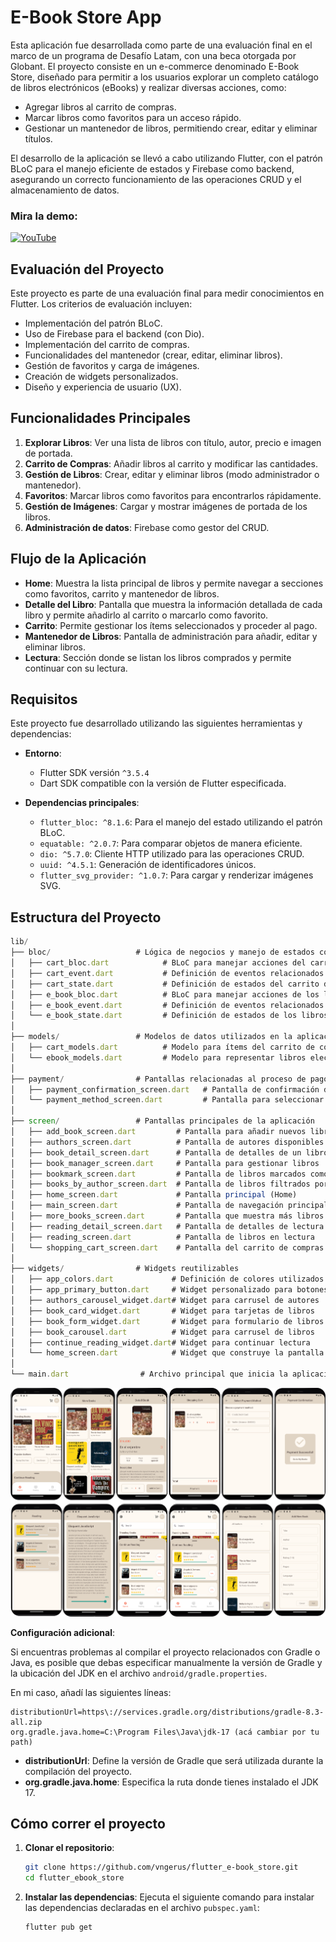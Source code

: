 # E-Book Store App

Esta aplicación fue desarrollada como parte de una evaluación final en el marco de un programa de Desafío Latam, con una beca otorgada por Globant. El proyecto consiste en un e-commerce denominado E-Book Store, diseñado para permitir a los usuarios explorar un completo catálogo de libros electrónicos (eBooks) y realizar diversas acciones, como:

- Agregar libros al carrito de compras.
- Marcar libros como favoritos para un acceso rápido.
- Gestionar un mantenedor de libros, permitiendo crear, editar y eliminar títulos.

El desarrollo de la aplicación se llevó a cabo utilizando Flutter, con el patrón BLoC para el manejo eficiente de estados y Firebase como backend, asegurando un correcto funcionamiento de las operaciones CRUD y el almacenamiento de datos.

### Mira la demo: 
[![YouTube](https://img.shields.io/badge/YouTube-%23FF0000.svg?style=for-the-badge&logo=YouTube&logoColor=white)](https://youtu.be/JVCBhe9LMSc)



## Evaluación del Proyecto

Este proyecto es parte de una evaluación final para medir conocimientos en Flutter. Los criterios de evaluación incluyen:

- Implementación del patrón BLoC.
- Uso de Firebase para el backend (con Dio).
- Implementación del carrito de compras.
- Funcionalidades del mantenedor (crear, editar, eliminar libros).
- Gestión de favoritos y carga de imágenes.
- Creación de widgets personalizados.
- Diseño y experiencia de usuario (UX).

## Funcionalidades Principales

1. **Explorar Libros**: Ver una lista de libros con título, autor, precio e imagen de portada.
2. **Carrito de Compras**: Añadir libros al carrito y modificar las cantidades.
3. **Gestión de Libros**: Crear, editar y eliminar libros (modo administrador o mantenedor).
4. **Favoritos**: Marcar libros como favoritos para encontrarlos rápidamente.
5. **Gestión de Imágenes**: Cargar y mostrar imágenes de portada de los libros.
6. **Administración de datos**: Firebase como gestor del CRUD.

## Flujo de la Aplicación

- **Home**: Muestra la lista principal de libros y permite navegar a secciones como favoritos, carrito y mantenedor de libros.
- **Detalle del Libro**: Pantalla que muestra la información detallada de cada libro y permite añadirlo al carrito o marcarlo como favorito.
- **Carrito**: Permite gestionar los ítems seleccionados y proceder al pago.
- **Mantenedor de Libros**: Pantalla de administración para añadir, editar y eliminar libros.
- **Lectura**: Sección donde se listan los libros comprados y permite continuar con su lectura.

## Requisitos

Este proyecto fue desarrollado utilizando las siguientes herramientas y dependencias:

- **Entorno**:

  - Flutter SDK versión `^3.5.4`
  - Dart SDK compatible con la versión de Flutter especificada.

- **Dependencias principales**:
  - `flutter_bloc: ^8.1.6`: Para el manejo del estado utilizando el patrón BLoC.
  - `equatable: ^2.0.7`: Para comparar objetos de manera eficiente.
  - `dio: ^5.7.0`: Cliente HTTP utilizado para las operaciones CRUD.
  - `uuid: ^4.5.1`: Generación de identificadores únicos.
  - `flutter_svg_provider: ^1.0.7`: Para cargar y renderizar imágenes SVG.

## Estructura del Proyecto

```js
lib/
├── bloc/                   # Lógica de negocios y manejo de estados con BLoC
│   ├── cart_bloc.dart            # BLoC para manejar acciones del carrito de compras
│   ├── cart_event.dart           # Definición de eventos relacionados al carrito de compras
│   ├── cart_state.dart           # Definición de estados del carrito de compras
│   ├── e_book_bloc.dart          # BLoC para manejar acciones de los libros
│   ├── e_book_event.dart         # Definición de eventos relacionados a los libros
│   └── e_book_state.dart         # Definición de estados de los libros
│
├── models/                 # Modelos de datos utilizados en la aplicación
│   ├── cart_models.dart          # Modelo para ítems del carrito de compras
│   └── ebook_models.dart         # Modelo para representar libros electrónicos
│
├── payment/                # Pantallas relacionadas al proceso de pago
│   ├── payment_confirmation_screen.dart   # Pantalla de confirmación de pago
│   └── payment_method_screen.dart         # Pantalla para seleccionar método de pago
│
├── screen/                 # Pantallas principales de la aplicación
│   ├── add_book_screen.dart         # Pantalla para añadir nuevos libros
│   ├── authors_screen.dart          # Pantalla de autores disponibles
│   ├── book_detail_screen.dart      # Pantalla de detalles de un libro
│   ├── book_manager_screen.dart     # Pantalla para gestionar libros
│   ├── bookmark_screen.dart         # Pantalla de libros marcados como favoritos
│   ├── books_by_author_screen.dart  # Pantalla de libros filtrados por autor
│   ├── home_screen.dart             # Pantalla principal (Home)
│   ├── main_screen.dart             # Pantalla de navegación principal
│   ├── more_books_screen.dart       # Pantalla que muestra más libros
│   ├── reading_detail_screen.dart   # Pantalla de detalles de lectura
│   ├── reading_screen.dart          # Pantalla de libros en lectura
│   └── shopping_cart_screen.dart    # Pantalla del carrito de compras
│
├── widgets/                # Widgets reutilizables
│   ├── app_colors.dart             # Definición de colores utilizados
│   ├── app_primary_button.dart     # Widget personalizado para botones principales
│   ├── authors_carousel_widget.dart# Widget para carrusel de autores
│   ├── book_card_widget.dart       # Widget para tarjetas de libros
│   ├── book_form_widget.dart       # Widget para formulario de libros
│   ├── book_carousel.dart          # Widget para carrusel de libros
│   ├── continue_reading_widget.dart# Widget para continuar lectura
│   └── home_screen.dart            # Widget que construye la pantalla de inicio
│
└── main.dart                # Archivo principal que inicia la aplicación

```

![Vista Original](assets/docs/doc.png)

**Configuración adicional**:

Si encuentras problemas al compilar el proyecto relacionados con Gradle o Java, es posible que debas especificar manualmente la versión de Gradle y la ubicación del JDK en el archivo `android/gradle.properties`.

En mi caso, añadí las siguientes líneas:

```properties
distributionUrl=https\://services.gradle.org/distributions/gradle-8.3-all.zip
org.gradle.java.home=C:\Program Files\Java\jdk-17 (acá cambiar por tu path)
```

- **distributionUrl**: Define la versión de Gradle que será utilizada durante la compilación del proyecto.
- **org.gradle.java.home**: Especifica la ruta donde tienes instalado el JDK 17.

## Cómo correr el proyecto

1. **Clonar el repositorio**:

   ```bash
   git clone https://github.com/vngerus/flutter_e-book_store.git
   cd flutter_ebook_store
   ```

2. **Instalar las dependencias**:
   Ejecuta el siguiente comando para instalar las dependencias declaradas en el archivo `pubspec.yaml`:
   ```bash
   flutter pub get
   ```
